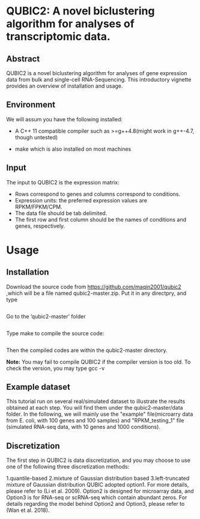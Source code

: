 # QUBIC2: A novel biclustering algorithm for analyses of transcriptomic data. 

## Abstract
QUBIC2 is a novel biclustering algorithm for analyses of gene expression data from bulk and single-cell RNA-Sequencing. This introductory vignette provides an overview of installation and usage.

## Environment
We will assum you have the following installed:

- A C++ 11 compatible compiler such as >=g++4.8(might work in g++-4.7, though untested)

- make which is also installed on most machines

## Input

The input to QUBIC2 is the expression matrix:

- Rows correspond to genes and columns correspond to conditions.
- Expression units: the preferred expression values are RPKM/FPKM/CPM.
- The data file should be tab delimited.
- The first row and first column should be the names of conditions and genes, respectively.

# Usage

## Installation

Download the source code from https://github.com/maqin2001/qubic2 ,which will be a file named  qubic2-master.zip. Put it in any directpry, and type

```
```

Go to the ‘qubic2-master’ folder

```
```

Type make to compile the source code:

```
```

Then the compiled codes are within the qubic2-master directory.

**Note:** You may fail to compile QUBIC2 if the compiler version is too old. To check the version, you may type gcc -v

## Example dataset

This tutorial run on several real/simulated dataset to illustrate the results obtained at each step. You will find them under the qubic2-master/data folder. In the following, we will mainly use the  "example" file(microarry data from E. coli, with 100 genes and 100 samples) and  "RPKM_testing_1" file (simulated RNA-seq data, with 10 genes and 1000 conditions).

## Discretization

The first step in QUBIC2 is data discretization, and you may choose to use one of the following three discretization methods:

1.quantile-based
2.mixture of Gaussian distribution based
3.left-truncated mixture of Gaussian distribution
QUBIC adopted option1. For more details, please refer to (Li et al. 2009). Option2 is designed for microarray data, and Option3 is for RNA-seq or scRNA-seq which contain abundant zeros. For details regarding the model behind Option2 and Option3, please refer to (Wan et al. 2018).




